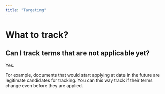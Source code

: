 ```yaml
---
title: "Targeting"
---
```


# What to track?

## Can I track terms that are not applicable yet?

Yes.

For example, documents that would start applying at date in the future are legitimate candidates for tracking. You can this way track if their terms change even before they are applied.
